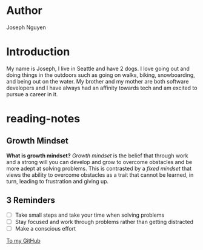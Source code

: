# Author
Joseph Nguyen
# Introduction
My name is Joseph, I live in Seattle and have 2 dogs. I love going out and doing things in the outdoors such as going on walks, biking, snowboarding, and being out on the water. My brother and my mother are both software developers and I have always had an affinity towards tech and am excited to pursue a career in it.
# reading-notes
## Growth Mindset
**What is growth mindset?**
_Growth mindset_ is the belief that through work and a strong will you can develop and grow to overcome obstacles and be more adept at solving problems. This is contrasted by a _fixed mindset_ that views the ability to overcome obstacles as a trait that cannot be learned, in turn, leading to frustration and giving up.
## 3 Reminders
- [ ] Take small steps and take your time when solving problems 
- [ ] Stay focused and work through problems rather than getting distracted 
- [ ] Make a conscious effort 

[To my GitHub](https://github.com/3lueHippo)
